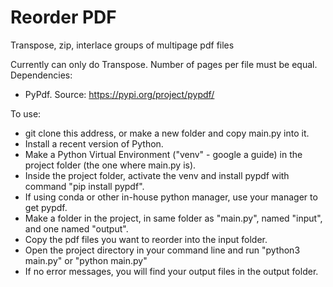# Reorder PDF
Transpose, zip, interlace groups of multipage pdf files

Currently can only do Transpose. Number of pages per file must be equal. 
Dependencies: 
- PyPdf. Source: https://pypi.org/project/pypdf/

To use: 
- git clone this address, or make a new folder and copy main.py into it.  
- Install a recent version of Python. 
- Make a Python Virtual Environment ("venv" - google a guide) in the project folder (the one where main.py is). 
- Inside the project folder, activate the venv and install pypdf with command "pip install pypdf". 
- If using conda or other in-house python manager, use your manager to get pypdf. 
- Make a folder in the project, in same folder as "main.py", named "input", and one named "output". 
- Copy the pdf files you want to reorder into the input folder.
- Open the project directory in your command line and run "python3 main.py" or "python main.py"
- If no error messages, you will find your output files in the output folder. 
